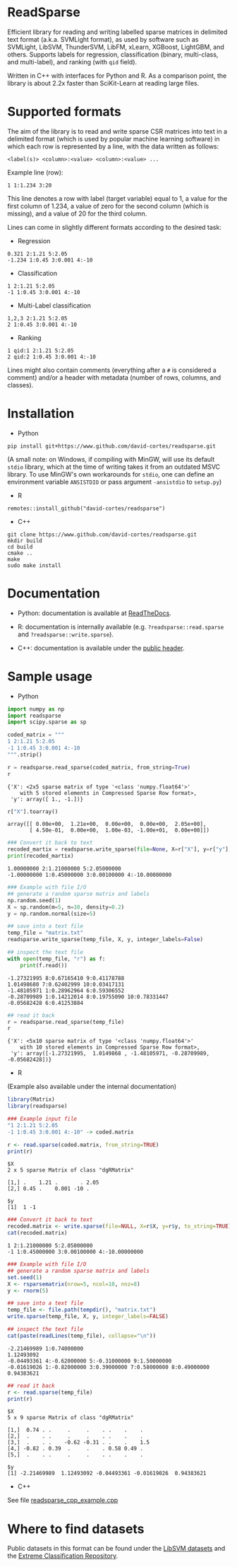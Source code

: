 # ReadSparse

Efficient library for reading and writing labelled sparse matrices in delimited text format (a.k.a. SVMLight format), as used by software such as SVMLight, LibSVM, ThunderSVM, LibFM, xLearn, XGBoost, LightGBM, and others. Supports labels for regression, classification (binary, multi-class, and multi-label), and ranking (with `qid` field).

Written in C++ with interfaces for Python and R. As a comparison point, the library is about 2.2x faster than SciKit-Learn at reading large files.

# Supported formats

The aim of the library is to read and write sparse CSR matrices into text in a delimited format (which is used by popular machine learning software) in which each row is represented by a line, with the data written as follows:
```
<label(s)> <column>:<value> <column>:<value> ...
```

Example line (row):
```
1 1:1.234 3:20
```
This line denotes a row with label (target variable) equal to 1, a value for the first column of 1.234, a value of zero for the second column (which is missing), and a value of 20 for the third column.


Lines can come in slightly different formats according to the desired task:


* Regression

```
0.321 2:1.21 5:2.05
-1.234 1:0.45 3:0.001 4:-10
```

* Classification

```
1 2:1.21 5:2.05
-1 1:0.45 3:0.001 4:-10
```

* Multi-Label classification

```
1,2,3 2:1.21 5:2.05
2 1:0.45 3:0.001 4:-10
```

* Ranking

```
1 qid:1 2:1.21 5:2.05
2 qid:2 1:0.45 3:0.001 4:-10
```

Lines might also contain comments (everything after a `#` is considered a comment) and/or a header with metadata (number of rows, columns, and classes).


# Installation

* Python

```
pip install git+https://www.github.com/david-cortes/readsparse.git
```

(A small note: on Windows, if compiling with MinGW, will use its default `stdio` library, which at the time of writing takes it from an outdated MSVC library. To use MinGW's own workarounds for `stdio`, one can define an environment variable `ANSISTDIO` or pass argument `-ansistdio` to `setup.py`)


* R

```
remotes::install_github("david-cortes/readsparse")
```


* C++

```
git clone https://www.github.com/david-cortes/readsparse.git
mkdir build
cd build
cmake ..
make
sudo make install
```

# Documentation

* Python: documentation is available at [ReadTheDocs](http://readsparse.readthedocs.io/en/latest/).

* R: documentation is internally available (e.g. `?readsparse::read.sparse` and `?readsparse::write.sparse`).

* C++: documentation is available under the [public header](https://github.com/david-cortes/readsparse/blob/master/src/readsparse.hpp).


# Sample usage

* Python

```python
import numpy as np
import readsparse
import scipy.sparse as sp

coded_matrix = """
1 2:1.21 5:2.05
-1 1:0.45 3:0.001 4:-10
""".strip()

r = readsparse.read_sparse(coded_matrix, from_string=True)
r
```
```
{'X': <2x5 sparse matrix of type '<class 'numpy.float64'>'
    with 5 stored elements in Compressed Sparse Row format>,
 'y': array([ 1., -1.])}
```
```python
r["X"].toarray()
```
```
array([[ 0.00e+00,  1.21e+00,  0.00e+00,  0.00e+00,  2.05e+00],
       [ 4.50e-01,  0.00e+00,  1.00e-03, -1.00e+01,  0.00e+00]])
```
```python
### Convert it back to text
recoded_martix = readsparse.write_sparse(file=None, X=r["X"], y=r["y"], to_string=True)
print(recoded_martix)
```
```
1.00000000 2:1.21000000 5:2.05000000
-1.00000000 1:0.45000000 3:0.00100000 4:-10.00000000
```
```python
### Example with file I/O
## generate a random sparse matrix and labels
np.random.seed(1)
X = sp.random(m=5, n=10, density=0.2)
y = np.random.normal(size=5)

## save into a text file
temp_file = "matrix.txt"
readsparse.write_sparse(temp_file, X, y, integer_labels=False)

## inspect the text file
with open(temp_file, "r") as f:
    print(f.read())
```
```
-1.27321995 8:0.67165410 9:0.41178788
1.01498680 7:0.62402999 10:0.03417131
-1.48105971 1:0.28962964 6:0.59306552
-0.28709989 1:0.14212014 8:0.19755090 10:0.78331447
-0.05682428 6:0.41253884
```
```python
## read it back
r = readsparse.read_sparse(temp_file)
r
```
```
{'X': <5x10 sparse matrix of type '<class 'numpy.float64'>'
    with 10 stored elements in Compressed Sparse Row format>,
 'y': array([-1.27321995,  1.0149868 , -1.48105971, -0.28709989, -0.05682428])}
```

* R

(Example also available under the internal documentation)

```r
library(Matrix)
library(readsparse)

### Example input file
"1 2:1.21 5:2.05
-1 1:0.45 3:0.001 4:-10" -> coded.matrix

r <- read.sparse(coded.matrix, from_string=TRUE)
print(r)
```
```
$X
2 x 5 sparse Matrix of class "dgRMatrix"
                             
[1,] .    1.21 .       . 2.05
[2,] 0.45 .    0.001 -10 .   

$y
[1]  1 -1
```
```r
### Convert it back to text
recoded.matrix <- write.sparse(file=NULL, X=r$X, y=r$y, to_string=TRUE)
cat(recoded.matrix)
```
```
1 2:1.21000000 5:2.05000000
-1 1:0.45000000 3:0.00100000 4:-10.00000000
```
```r
### Example with file I/O
## generate a random sparse matrix and labels
set.seed(1)
X <- rsparsematrix(nrow=5, ncol=10, nnz=8)
y <- rnorm(5)

## save into a text file
temp_file <- file.path(tempdir(), "matrix.txt")
write.sparse(temp_file, X, y, integer_labels=FALSE)

## inspect the text file
cat(paste(readLines(temp_file), collapse="\n"))
```
```
-2.21469989 1:0.74000000
1.12493092 
-0.04493361 4:-0.62000000 5:-0.31000000 9:1.50000000
-0.01619026 1:-0.82000000 3:0.39000000 7:0.58000000 8:0.49000000
0.94383621
```
```r
## read it back
r <- read.sparse(temp_file)
print(r)
```
```
$X
5 x 9 sparse Matrix of class "dgRMatrix"
                                             
[1,]  0.74 . .     .     .    . .    .    .  
[2,]  .    . .     .     .    . .    .    .  
[3,]  .    . .    -0.62 -0.31 . .    .    1.5
[4,] -0.82 . 0.39  .     .    . 0.58 0.49 .  
[5,]  .    . .     .     .    . .    .    .  

$y
[1] -2.21469989  1.12493092 -0.04493361 -0.01619026  0.94383621
```

* C++

See file [readsparse_cpp_example.cpp](https://github.com/david-cortes/readsparse/blob/master/example/readsparse_cpp_example.cpp)

# Where to find datasets

Public datasets in this format can be found under the [LibSVM datasets](https://www.csie.ntu.edu.tw/~cjlin/libsvmtools/datasets) and the [Extreme Classification Repository](http://manikvarma.org/downloads/XC/XMLRepository.html).
